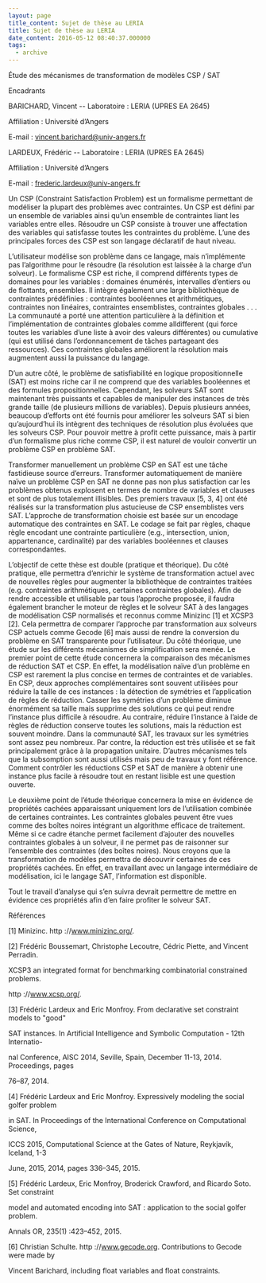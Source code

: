 ```yaml
---
layout: page
title_content: Sujet de thèse au LERIA
title: Sujet de thèse au LERIA
date_content: 2016-05-12 08:40:37.000000
tags:
  - archive
---
```

Étude des mécanismes de transformation de modèles CSP / SAT





Encadrants



BARICHARD, Vincent -- Laboratoire : LERIA (UPRES EA 2645)



Affiliation : Université d’Angers



E-mail : vincent.barichard@univ-angers.fr





LARDEUX, Frédéric -- Laboratoire : LERIA (UPRES EA 2645)



Affiliation : Université d’Angers



E-mail : frederic.lardeux@univ-angers.fr







Un CSP (Constraint Satisfaction Problem) est un formalisme permettant de
modéliser la plupart des problèmes avec contraintes. Un CSP est défini par un
ensemble de variables ainsi qu’un ensemble de contraintes liant les variables
entre elles. Résoudre un CSP consiste à trouver une affectation des variables
qui satisfasse toutes les contraintes du problème. L’une des principales
forces des CSP est son langage déclaratif de haut niveau.



L’utilisateur modélise son problème dans ce langage, mais n’implémente pas
l’algorithme pour le résoudre (la résolution est laissée à la charge d’un
solveur). Le formalisme CSP est riche, il comprend différents types de
domaines pour les variables : domaines énumérés, intervalles d’entiers ou de
flottants, ensembles. Il intègre également une large bibliothèque de
contraintes prédéfinies : contraintes booléennes et arithmétiques, contraintes
non linéaires, contraintes ensemblistes, contraintes globales . . . La
communauté a porté une attention particulière à la définition et
l’implémentation de contraintes globales comme alldifferent (qui force toutes
les variables d’une liste à avoir des valeurs différentes) ou cumulative (qui
est utilisé dans l’ordonnancement de tâches partageant des ressources). Ces
contraintes globales améliorent la résolution mais augmentent aussi la
puissance du langage.



D’un autre côté, le problème de satisfiabilité en logique propositionnelle
(SAT) est moins riche car il ne comprend que des variables booléennes et des
formules propositionnelles. Cependant, les solveurs SAT sont maintenant très
puissants et capables de manipuler des instances de très grande taille (de
plusieurs millions de variables). Depuis plusieurs années, beaucoup d’efforts
ont été fournis pour améliorer les solveurs SAT si bien qu’aujourd’hui ils
intègrent des techniques de résolution plus évoluées que les solveurs CSP.
Pour pouvoir mettre à profit cette puissance, mais à partir d’un formalisme
plus riche comme CSP, il est naturel de vouloir convertir un problème CSP en
problème SAT.





Transformer manuellement un problème CSP en SAT est une tâche fastidieuse
source d’erreurs. Transformer automatiquement de manière naïve un problème CSP
en SAT ne donne pas non plus satisfaction car les problèmes obtenus explosent
en termes de nombre de variables et clauses et sont de plus totalement
illisibles. Des premiers travaux [5, 3, 4] ont été réalisés sur la
transformation plus astucieuse de CSP ensemblistes vers SAT. L’approche de
transformation choisie est basée sur un encodage automatique des contraintes
en SAT. Le codage se fait par règles, chaque règle encodant une contrainte
particulière (e.g., intersection, union, appartenance, cardinalité) par des
variables booléennes et clauses correspondantes.





L’objectif de cette thèse est double (pratique et théorique). Du côté
pratique, elle permettra d’enrichir le système de transformation actuel avec
de nouvelles règles pour augmenter la bibliothèque de contraintes traitées
(e.g. contraintes arithmétiques, certaines contraintes globales). Afin de
rendre accessible et utilisable par tous l’approche proposée, il faudra
également brancher le moteur de règles et le solveur SAT à des langages de
modélisation CSP normalisés et reconnus comme Minizinc [1] et XCSP3 [2]. Cela
permettra de comparer l’approche par transformation aux solveurs CSP actuels
comme Gecode [6] mais aussi de rendre la conversion du problème en SAT
transparente pour l’utilisateur. Du côté théorique, une étude sur les
différents mécanismes de simplification sera menée. Le premier point de cette
étude concernera la comparaison des mécanismes de réduction SAT et CSP. En
effet, la modélisation naïve d’un problème en CSP est rarement la plus concise
en termes de contraintes et de variables. En CSP, deux approches
complémentaires sont souvent utilisées pour réduire la taille de ces instances
: la détection de symétries et l’application de règles de réduction. Casser
les symétries d’un problème diminue énormément sa taille mais supprime des
solutions ce qui peut rendre l’instance plus difficile à résoudre. Au
contraire, réduire l’instance à l’aide de règles de réduction conserve toutes
les solutions, mais la réduction est souvent moindre. Dans la communauté SAT,
les travaux sur les symétries sont assez peu nombreux. Par contre, la
réduction est très utilisée et se fait principalement grâce à la propagation
unitaire. D’autres mécanismes tels que la subsomption sont aussi utilisés mais
peu de travaux y font référence. Comment contrôler les réductions CSP et SAT
de manière à obtenir une instance plus facile à résoudre tout en restant
lisible est une question ouverte.



Le deuxième point de l’étude théorique concernera la mise en évidence de
propriétés cachées apparaissant uniquement lors de l’utilisation combinée de
certaines contraintes. Les contraintes globales peuvent être vues comme des
boîtes noires intégrant un algorithme efficace de traitement. Même si ce cadre
étanche permet facilement d’ajouter des nouvelles contraintes globales à un
solveur, il ne permet pas de raisonner sur l’ensemble des contraintes (des
boîtes noires). Nous croyons que la transformation de modèles permettra de
découvrir certaines de ces propriétés cachées. En effet, en travaillant avec
un langage intermédiaire de modélisation, ici le langage SAT, l’information
est disponible.



Tout le travail d’analyse qui s’en suivra devrait permettre de mettre en
évidence ces propriétés afin d’en faire profiter le solveur SAT.





Références



[1] Minizinc. http ://www.minizinc.org/.



[2] Frédéric Boussemart, Christophe Lecoutre, Cédric Piette, and Vincent
Perradin.



XCSP3 an integrated format for benchmarking combinatorial constrained
problems.



http ://www.xcsp.org/.



[3] Frédéric Lardeux and Eric Monfroy. From declarative set constraint models
to "good"



SAT instances. In Artificial Intelligence and Symbolic Computation - 12th
Internatio-



nal Conference, AISC 2014, Seville, Spain, December 11-13, 2014. Proceedings,
pages



76–87, 2014.



[4] Frédéric Lardeux and Eric Monfroy. Expressively modeling the social golfer
problem



in SAT. In Proceedings of the International Conference on Computational
Science,



ICCS 2015, Computational Science at the Gates of Nature, Reykjavík, Iceland,
1-3



June, 2015, 2014, pages 336–345, 2015.



[5] Frédéric Lardeux, Eric Monfroy, Broderick Crawford, and Ricardo Soto. Set
constraint



model and automated encoding into SAT : application to the social golfer
problem.



Annals OR, 235(1) :423–452, 2015.



[6] Christian Schulte. http ://www.gecode.org. Contributions to Gecode were
made by



Vincent Barichard, including float variables and float constraints.




